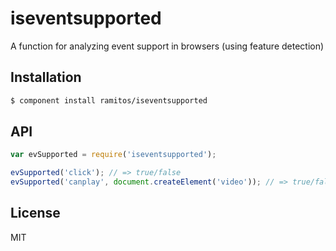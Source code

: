 # iseventsupported

A function for analyzing event support in browsers (using feature detection)

## Installation

```bash
$ component install ramitos/iseventsupported
```

## API

```js
var evSupported = require('iseventsupported');

evSupported('click'); // => true/false
evSupported('canplay', document.createElement('video')); // => true/false
```

## License

MIT